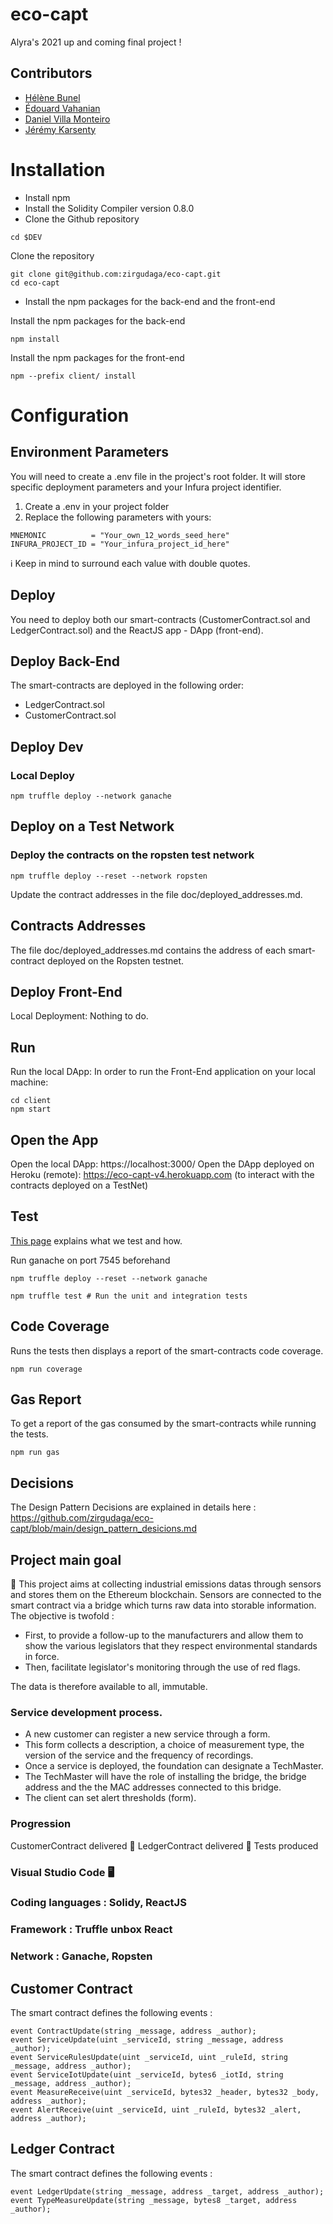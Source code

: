 # eco-capt
 Alyra's 2021 up and coming final project !


## Contributors

- [Hélène Bunel](https://github.com/Helene-85)
- [Édouard Vahanian](https://github.com/edvahn)
- [Daniel Villa Monteiro](https://github.com/zirgudaga)
- [Jérémy Karsenty](https://github.com/jkarsenty)

# Installation

- Install npm
- Install the Solidity Compiler version 0.8.0
- Clone the Github repository

```
cd $DEV
```

Clone the repository

```
git clone git@github.com:zirgudaga/eco-capt.git
cd eco-capt
```

- Install the npm packages for the back-end and the front-end

Install the npm packages for the back-end
```
npm install
```

Install the npm packages for the front-end
```
npm --prefix client/ install
```

# Configuration

## Environment Parameters

You will need to create a .env file in the project's root folder. It will store specific deployment parameters and your Infura project identifier.
1. Create a .env in your project folder
2. Replace the following parameters with yours:
```
MNEMONIC          = "Your_own_12_words_seed_here"
INFURA_PROJECT_ID = "Your_infura_project_id_here"
```

ℹ️ Keep in mind to surround each value with double quotes.

## Deploy   

You need to deploy both our smart-contracts (CustomerContract.sol and LedgerContract.sol) and the ReactJS app - DApp (front-end).

## Deploy Back-End

The smart-contracts are deployed in the following order:
- LedgerContract.sol
- CustomerContract.sol

## Deploy Dev

### Local Deploy
```
npm truffle deploy --network ganache
```

## Deploy on a Test Network

### Deploy the contracts on the ropsten test network
```
npm truffle deploy --reset --network ropsten
```

Update the contract addresses in the file doc/deployed_addresses.md.

## Contracts Addresses
The file doc/deployed_addresses.md contains the address of each smart-contract deployed on the Ropsten testnet.

## Deploy Front-End

Local Deployment:
Nothing to do.

## Run

Run the local DApp:
In order to run the Front-End application on your local machine:

```
cd client 
npm start
```

## Open the App

Open the local DApp: https://localhost:3000/
Open the DApp deployed on Heroku (remote): https://eco-capt-v4.herokuapp.com (to interact with the contracts deployed on a TestNet)

## Test

[This page](https://github.com/zirgudaga/eco-capt/blob/main/tests_explication.md) explains what we test and how.

Run ganache on port 7545 beforehand
```
npm truffle deploy --reset --network ganache

npm truffle test # Run the unit and integration tests
```

## Code Coverage

Runs the tests then displays a report of the smart-contracts code coverage.
```
npm run coverage
```

## Gas Report

To get a report of the gas consumed by the smart-contracts while running the tests.
```
npm run gas
```

## Decisions

The Design Pattern Decisions are explained in details here : https://github.com/zirgudaga/eco-capt/blob/main/design_pattern_desicions.md



## Project main goal

📌  This project aims at collecting industrial emissions datas through sensors and stores them on the Ethereum blockchain.
Sensors are connected to the smart contract via a bridge which turns raw data into storable information.
The objective is twofold : 
- First, to provide a follow-up to the manufacturers and allow them to show the various legislators that they respect environmental standards in force.
- Then, facilitate legislator's monitoring through the use of red flags.

The data is therefore available to all, immutable.

### Service development process.

- A new customer can register a new service through a form.
- This form collects a description, a choice of measurement type, the version of the service and the frequency of recordings.
- Once a service is deployed, the foundation can designate a TechMaster.
- The TechMaster will have the role of installing the bridge, the bridge address and the the MAC addresses connected to this bridge.
- The client can set alert thresholds (form).

### Progression

CustomerContract delivered  🚀
LedgerContract delivered  🚀
Tests produced

### Visual Studio Code  🖥️

### Coding languages : Solidy, ReactJS

### Framework : Truffle unbox React 

### Network : Ganache, Ropsten

## Customer Contract

The smart contract defines the following events : 
```
event ContractUpdate(string _message, address _author);      
event ServiceUpdate(uint _serviceId, string _message, address _author);  
event ServiceRulesUpdate(uint _serviceId, uint _ruleId, string _message, address _author); 
event ServiceIotUpdate(uint _serviceId, bytes6 _iotId, string _message, address _author); 
event MeasureReceive(uint _serviceId, bytes32 _header, bytes32 _body, address _author); 
event AlertReceive(uint _serviceId, uint _ruleId, bytes32 _alert, address _author);  
```

## Ledger Contract
The smart contract defines the following events : 
```
event LedgerUpdate(string _message, address _target, address _author);  
event TypeMeasureUpdate(string _message, bytes8 _target, address _author);  
```
